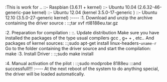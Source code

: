 :This is work for ..
::- Raspbian (3.6.11 + kernel) 
::- Ubuntu 10.04 (2.6.32-46-generic-pae kernel) 
::- Ubuntu 12.04 (kernel 3.5.0-17-generic ) 
::- Ubuntu 12.10 (3.5.0-27-generic kernel)
:----
:1. Download and unzip the archive containing the driver source :
::;tar xvf rtl8188eu.tar.gz

:2. Preparation for compilation :
::. Update distribution Make sure you have installed the packages of the type usual compilers gcc , g+ + , etc.. 
And packages of kernel sources:
::;sudo apt-get install linux-headers-`uname-r`
Go to the folder containing the driver source and start the compilation:
make
:3. Install Driver :
::;sudo make install

:4. Manual activation of the pilot :
::;sudo modprobe 8188eu
:::and successfull!!!
:----
At the next reboot of the system to do anything special, the driver will be loaded automatically.
